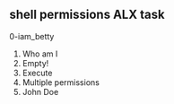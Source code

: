 ## shell permissions ALX task
0-iam_betty 
1. Who am I
2. Empty!
3. Execute
4. Multiple permissions
5. John Doe
